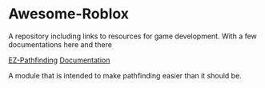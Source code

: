 # Awesome-Roblox
A repository including links to resources for game development. With a few documentations here and there

[EZ-Pathfinding](https://devforum.roblox.com/t/ez-pathfinding-v5/1533902)
[Documentation](https://github.com/Targetry/EZ-Pathfinding-V5/blob/main/Documentation)

A module that is intended to make pathfinding easier than it should be.
